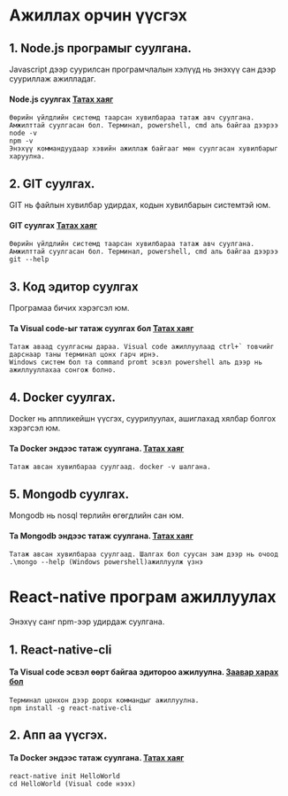 # Ажиллах орчин үүсгэх

## 1. Node.js програмыг суулгана. 
Javascript дээр суурилсан програмчлалын хэлүүд нь энэхүү сан дээр сууриллаж ажилладаг.<br>

#### Node.js суулгах  [Татах хаяг](https://nodejs.org/en/download/)
   
    Өөрийн үйлдлийн системд таарсан хувилбараа татаж авч суулгана.
    Амжилттай суулгасан бол. Терминал, powershell, cmd аль байгаа дээрээ 
    node -v
    npm -v 
    Энэхүү коммандуудаар хэвийн ажиллаж байгааг мөн суулгасан хувилбарыг харуулна.


## 2. GIT суулгах. 
GIT нь файлын хувилбар удирдах, кодын хувилбарын системтэй юм.

#### GIT суулгах [Татах хаяг](https://git-scm.com/downloads)
    Өөрийн үйлдлийн системд таарсан хувилбараа татаж авч суулгана.
    Амжилттай суулгасан бол. Терминал, powershell, cmd аль байгаа дээрээ 
    git --help
    


## 3. Код эдитор суулгах
Програмаа бичих хэрэгсэл юм.<br>

#### Та Visual code-ыг татаж суулгах бол [Татах хаяг](https://code.visualstudio.com/)

    Татаж аваад суулгасны дараа. Visual code ажиллуулаад ctrl+` товчийг дарснаар таны терминал цонх гарч ирнэ. 
    Windows систем бол та command promt эсвэл powershell аль дээр нь ажиллууллахаа сонгож болно.
    
    
## 4. Docker суулгах. 
Docker нь аппликейшн үүсгэх, суурилуулах, ашиглахад хялбар болгох хэрэгсэл юм.<br>

#### Та Docker эндээс татаж суулгана. [Татах хаяг](https://store.docker.com/editions/community/docker-ce-desktop-windows)
    
    Татаж авсан хувилбараа суулгаад. docker -v шалгана.
    
## 5. Mongodb суулгах. 
Mongodb нь nosql төрлийн өгөгдлийн сан юм.<br>

#### Та Mongodb эндээс татаж суулгана. [Татах хаяг](https://www.mongodb.com/download-center#enterprise)
    
    Татаж авсан хувилбараа суулгаад. Шалгах бол суусан зам дээр нь очоод 
    .\mongo --help (Windows powershell)ажиллуулж үзнэ


# React-native програм ажиллуулах
Энэхүү санг npm-ээр удирдаж суулгана.<br>

## 1. React-native-cli

#### Та Visual code эсвэл өөрт байгаа эдитороо ажилуулна. [Заавар харах бол](https://facebook.github.io/react-native/docs/getting-started.html)
    Терминал цонхон дээр доорх коммандыг ажиллуулна.
    npm install -g react-native-cli    
    
    
## 2. Апп аа үүсгэх. 

#### Та Docker эндээс татаж суулгана. [Татах хаяг](https://store.docker.com/editions/community/docker-ce-desktop-windows)
    
    react-native init HelloWorld
    cd HelloWorld (Visual code нээх)


    
